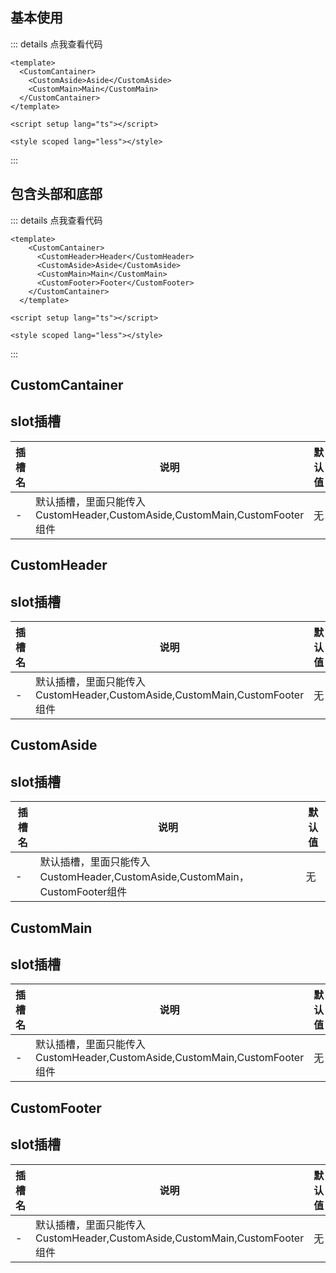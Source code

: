 ## 基本使用

::: details 点我查看代码
```vue
<template>
  <CustomCantainer>
    <CustomAside>Aside</CustomAside>
    <CustomMain>Main</CustomMain>
  </CustomCantainer>
</template>

<script setup lang="ts"></script>

<style scoped lang="less"></style>

```
:::

<CustomCantainerTest1></CustomCantainerTest1>

## 包含头部和底部

::: details 点我查看代码
```vue
<template>
    <CustomCantainer>
      <CustomHeader>Header</CustomHeader>
      <CustomAside>Aside</CustomAside>
      <CustomMain>Main</CustomMain>
      <CustomFooter>Footer</CustomFooter>
    </CustomCantainer>
  </template>
  
<script setup lang="ts"></script>

<style scoped lang="less"></style>
```
:::

<CustomCantainerTest2></CustomCantainerTest2>

## CustomCantainer
## slot插槽

| 插槽名 | 说明                                                                       | 默认值 |
| ------ | -------------------------------------------------------------------------- | ------ |
| -      | 默认插槽，里面只能传入CustomHeader,CustomAside,CustomMain,CustomFooter组件 | 无     |

## CustomHeader
## slot插槽

| 插槽名 | 说明                                                                       | 默认值 |
| ------ | -------------------------------------------------------------------------- | ------ |
| -      | 默认插槽，里面只能传入CustomHeader,CustomAside,CustomMain,CustomFooter组件 | 无     |

## CustomAside
## slot插槽

| 插槽名 | 说明                                                                        | 默认值 |
| ------ | --------------------------------------------------------------------------- | ------ |
| -      | 默认插槽，里面只能传入CustomHeader,CustomAside,CustomMain，CustomFooter组件 | 无     |

## CustomMain
## slot插槽

| 插槽名 | 说明                                                                       | 默认值 |
| ------ | -------------------------------------------------------------------------- | ------ |
| -      | 默认插槽，里面只能传入CustomHeader,CustomAside,CustomMain,CustomFooter组件 | 无     |

## CustomFooter
## slot插槽

| 插槽名 | 说明                                                                       | 默认值 |
| ------ | -------------------------------------------------------------------------- | ------ |
| -      | 默认插槽，里面只能传入CustomHeader,CustomAside,CustomMain,CustomFooter组件 | 无     |